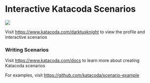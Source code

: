 # Interactive Katacoda Scenarios

[![](http://shields.katacoda.com/katacoda/darktuxknight/count.svg)](https://www.katacoda.com/darktuxknight "Get your profile on Katacoda.com")

Visit https://www.katacoda.com/darktuxknight to view the profile and interactive scenarios

### Writing Scenarios
Visit https://www.katacoda.com/docs to learn more about creating Katacoda scenarios

For examples, visit https://github.com/katacoda/scenario-example
